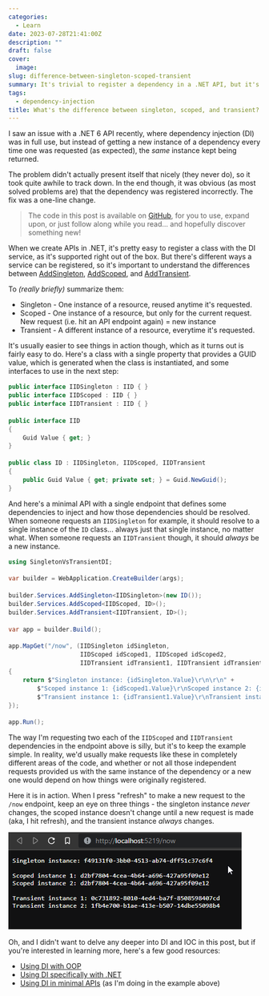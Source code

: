 ```yaml
---
categories:
  - Learn
date: 2023-07-28T21:41:00Z
description: ""
draft: false
cover:
  image:
slug: difference-between-singleton-scoped-transient
summary: It's trivial to register a dependency in a .NET API, but it's important to clarify a few terms that drastically change a dependency's lifetime.
tags:
  - dependency-injection
title: What's the difference between singleton, scoped, and transient?
---
```

I saw an issue with a .NET 6 API recently, where dependency injection (DI) was in full use, but instead of getting a new instance of a dependency every time one was requested (as expected), the _same_ instance kept being returned.

The problem didn't actually present itself that nicely (they never do), so it took quite awhile to track down. In the end though, it was obvious (as most solved problems are) that the dependency was registered incorrectly. The fix was a one-line change.

> The code in this post is available on [GitHub](https://github.com/grantwinney/CSharpDotNetExamples/tree/master/GeneralConcepts/SingletonVsTransientDI), for you to use, expand upon, or just follow along while you read... and hopefully discover something new!

When we create APIs in .NET, it's pretty easy to register a class with the DI service, as it's supported right out of the box. But there's different ways a service can be registered, so it's important to understand the differences between [AddSingleton](https://learn.microsoft.com/en-us/dotnet/api/microsoft.extensions.dependencyinjection.servicecollectionserviceextensions.addsingleton?view=dotnet-plat-ext-6.0), [AddScoped](https://learn.microsoft.com/en-us/dotnet/api/microsoft.extensions.dependencyinjection.servicecollectionserviceextensions.addscoped?view=dotnet-plat-ext-6.0), and [AddTransient](https://learn.microsoft.com/en-us/dotnet/api/microsoft.extensions.dependencyinjection.servicecollectionserviceextensions.addtransient?view=dotnet-plat-ext-6.0).

To _(really briefly)_ summarize them:

- Singleton - One instance of a resource, reused anytime it's requested.
- Scoped - One instance of a resource, but only for the current request. New request (i.e. hit an API endpoint again) = new instance
- Transient - A different instance of a resource, everytime it's requested.

It's usually easier to see things in action though, which as it turns out is fairly easy to do. Here's a class with a single property that provides a GUID value, which is generated when the class is instantiated, and some interfaces to use in the next step:

```csharp
public interface IIDSingleton : IID { }
public interface IIDScoped : IID { }
public interface IIDTransient : IID { }

public interface IID
{
    Guid Value { get; }
}

public class ID : IIDSingleton, IIDScoped, IIDTransient
{
    public Guid Value { get; private set; } = Guid.NewGuid();
}
```

And here's a minimal API with a single endpoint that defines some dependencies to inject and how those dependencies should be resolved. When someone requests an `IIDSingleton` for example, it should resolve to a single instance of the `ID` class... always just that single instance, no matter what. When someone requests an `IIDTransient` though, it should _always_ be a new instance.

```csharp
using SingletonVsTransientDI;

var builder = WebApplication.CreateBuilder(args);

builder.Services.AddSingleton<IIDSingleton>(new ID());
builder.Services.AddScoped<IIDScoped, ID>();
builder.Services.AddTransient<IIDTransient, ID>();

var app = builder.Build();

app.MapGet("/now", (IIDSingleton idSingleton,
                    IIDScoped idScoped1, IIDScoped idScoped2,
                    IIDTransient idTransient1, IIDTransient idTransient2) =>
{
    return $"Singleton instance: {idSingleton.Value}\r\n\r\n" +
        $"Scoped instance 1: {idScoped1.Value}\r\nScoped instance 2: {idScoped2.Value}\r\n\r\n" +
        $"Transient instance 1: {idTransient1.Value}\r\nTransient instance 2: {idTransient2.Value}";
});

app.Run();
```

The way I'm requesting two each of the `IIDScoped` and `IIDTransient` dependencies in the endpoint above is silly, but it's to keep the example simple. In reality, we'd usually make requests like these in completely different areas of the code, and whether or not all those independent requests provided us with the same instance of the dependency or a new one would depend on how things were originally registered.

Here it is in action. When I press "refresh" to make a new request to the `/now` endpoint, keep an eye on three things - the singleton instance _never_ changes, the scoped instance doesn't change until a new request is made (aka, I hit refresh), and the transient instance _always_ changes.

![](ditest.webp)

Oh, and I didn't want to delve any deeper into DI and IOC in this post, but if you're interested in learning more, here's a few good resources:

- [Using DI with OOP](https://www.techtarget.com/searchapparchitecture/definition/dependency-injection)
- [Using DI specifically with .NET](https://learn.microsoft.com/en-us/dotnet/core/extensions/dependency-injection-usage)
- [Using DI in minimal APIs](https://pmichaels.net/2021/11/28/dependency-injection-in-minimal-apis-in-net-6/) (as I'm doing in the example above)
